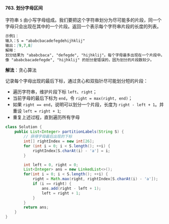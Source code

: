 #### 763. 划分字母区间

字符串 `S` 由小写字母组成。我们要把这个字符串划分为尽可能多的片段，同一个字母只会出现在其中的一个片段。返回一个表示每个字符串片段的长度的列表。

``` markdown
示例1：
输入：S = "ababcbacadefegdehijhklij"
输出：[9,7,8]
解释：
划分结果为 "ababcbaca", "defegde", "hijhklij"。每个字母最多出现在一个片段中。
像 "ababcbacadefegde", "hijhklij" 的划分是错误的，因为划分的片段数较少。
```

**解法**：贪心算法

记录每个字母出现的最后下标，通过贪心和双指针尽可能划分短的片段：

- 遍历字符串，维护片段下标 `left`、`right`；
- 当前字母的最后下标为 `end`，令 `right = max(right, end)`；
- 如果 `right == end`，说明可以划分一个片段，长度为 `right - left + 1`。并重设 `left = right + 1`;
- 重复上述过程，直到遍历所有字母

```java
class Solution {
    public List<Integer> partitionLabels(String S) {
        // 获得字母最后出现的下标
        int[] rightIndex = new int[26];
        for (int i = 0; i < S.length(); ++i) {
            rightIndex[S.charAt(i) - 'a'] = i;
        }

        int left = 0, right = 0;
        List<Integer> ans = new LinkedList<>();
        for(int i = 0; i < S.length(); ++i) {
            right = Math.max(right, rightIndex[S.charAt(i) - 'a']);
            if (i == right) {
                ans.add(right - left + 1);
                left = right + 1;
            }
        }
        return ans;
    }
}
```